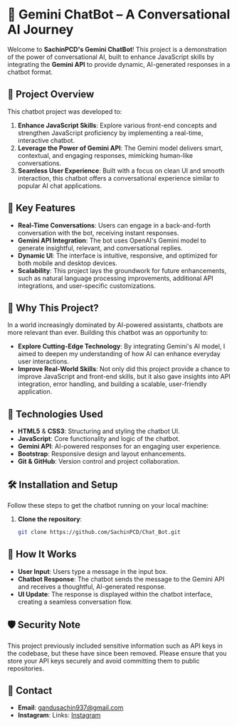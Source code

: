# 💬 **Gemini ChatBot** – A Conversational AI Journey 

Welcome to **SachinPCD's Gemini ChatBot**! This project is a demonstration of the power of conversational AI, built to enhance JavaScript skills by integrating the **Gemini API** to provide dynamic, AI-generated responses in a chatbot format.

## 🌟 **Project Overview**

This chatbot project was developed to:

1. **Enhance JavaScript Skills**: Explore various front-end concepts and strengthen JavaScript proficiency by implementing a real-time, interactive chatbot.
2. **Leverage the Power of Gemini API**: The Gemini model delivers smart, contextual, and engaging responses, mimicking human-like conversations.
3. **Seamless User Experience**: Built with a focus on clean UI and smooth interaction, this chatbot offers a conversational experience similar to popular AI chat applications.

## 🚀 **Key Features**

- **Real-Time Conversations**: Users can engage in a back-and-forth conversation with the bot, receiving instant responses.
- **Gemini API Integration**: The bot uses OpenAI's Gemini model to generate insightful, relevant, and conversational replies.
- **Dynamic UI**: The interface is intuitive, responsive, and optimized for both mobile and desktop devices.
- **Scalability**: This project lays the groundwork for future enhancements, such as natural language processing improvements, additional API integrations, and user-specific customizations.

## 🎯 **Why This Project?**

In a world increasingly dominated by AI-powered assistants, chatbots are more relevant than ever. Building this chatbot was an opportunity to:

- **Explore Cutting-Edge Technology**: By integrating Gemini's AI model, I aimed to deepen my understanding of how AI can enhance everyday user interactions.
- **Improve Real-World Skills**: Not only did this project provide a chance to improve JavaScript and front-end skills, but it also gave insights into API integration, error handling, and building a scalable, user-friendly application.

## 🔧 **Technologies Used**

- **HTML5** & **CSS3**: Structuring and styling the chatbot UI.
- **JavaScript**: Core functionality and logic of the chatbot.
- **Gemini API**: AI-powered responses for an engaging user experience.
- **Bootstrap**: Responsive design and layout enhancements.
- **Git & GitHub**: Version control and project collaboration.

## 🛠️ **Installation and Setup**

Follow these steps to get the chatbot running on your local machine:

1. **Clone the repository**:
   ```bash
   git clone https://github.com/SachinPCD/Chat_Bot.git

## 🤖 **How It Works**

- **User Input**: Users type a message in the input box.
- **Chatbot Response**: The chatbot sends the message to the Gemini API and receives a thoughtful, AI-generated response.
- **UI Update**: The response is displayed within the chatbot interface, creating a seamless conversation flow.

## 🛡️ **Security Note**
This project previously included sensitive information such as API keys in the codebase, but these have since been removed. Please ensure that you store your API keys securely and avoid committing them to public repositories.

## 💬 **Contact**
- **Email**: gandusachin937@gmail.com
- **Instagram**: Links: [Instagram](https://www.instagram.com/sachin_pcd_937/)
